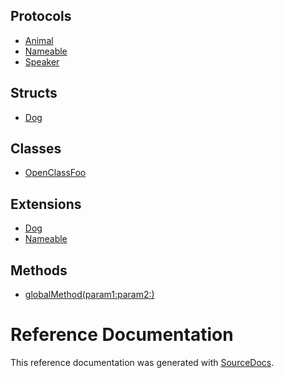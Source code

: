 ## Protocols

-   [Animal](protocols/Animal.md)
-   [Nameable](protocols/Nameable.md)
-   [Speaker](protocols/Speaker.md)

## Structs

-   [Dog](structs/Dog.md)

## Classes

-   [OpenClassFoo](classes/OpenClassFoo.md)

## Extensions

-   [Dog](extensions/Dog.md)
-   [Nameable](extensions/Nameable.md)

## Methods

-   [globalMethod(param1:param2:)](methods/globalMethod(param1:param2:).md)

# Reference Documentation
This reference documentation was generated with
[SourceDocs](https://github.com/eneko/SourceDocs).